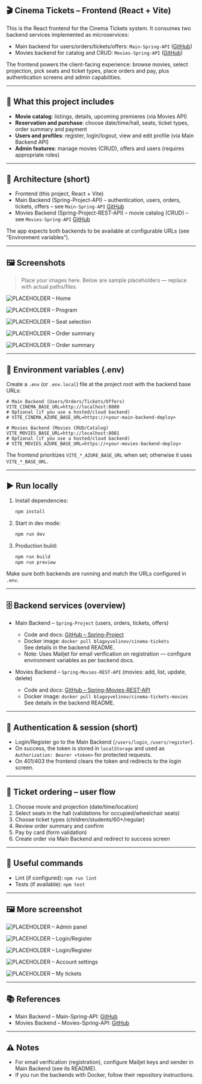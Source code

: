 ## 🎬 Cinema Tickets – Frontend (React + Vite)

This is the React frontend for the Cinema Tickets system. It consumes two backend services implemented as microservices:

- Main backend for users/orders/tickets/offers: `Main-Spring-API` ([GitHub](https://github.com/BlagoyVelinov/Spring-Project))
- Movies backend for catalog and CRUD: `Movies-Spring-API` ([GitHub](https://github.com/BlagoyVelinov/Spring-Project-REST-API))

The frontend powers the client-facing experience: browse movies, select projection, pick seats and ticket types, place orders and pay, plus authentication screens and admin capabilities.

---

## 🧭 What this project includes

- **Movie catalog**: listings, details, upcoming premieres (via Movies API)
- **Reservation and purchase**: choose date/time/hall, seats, ticket types, order summary and payment
- **Users and profiles**: register, login/logout, view and edit profile (via Main Backend API)
- **Admin features**: manage movies (CRUD), offers and users (requires appropriate roles)

---

## 🧩 Architecture (short)

- Frontend (this project, React + Vite)
- Main Backend (Spring-Project-API) – authentication, users, orders, tickets, offers – see `Main-Spring-API` [GitHub](https://github.com/BlagoyVelinov/Spring-Project)
- Movies Backend (Spring-Project-REST-API) – movie catalog (CRUD) – see `Movies-Spring-API` [GitHub](https://github.com/BlagoyVelinov/Spring-Project-REST-API)

The app expects both backends to be available at configurable URLs (see “Environment variables”).

---

## 🖼️ Screenshots

> Place your images here. Below are sample placeholders — replace with actual paths/files.

![PLACEHOLDER – Home](public/images/screenshots/Home.png)

![PLACEHOLDER – Program](public/images/screenshots/Program.png)

![PLACEHOLDER – Seat selection](public/images/screenshots/Seats-Selection.png)

![PLACEHOLDER – Order summary](public/images/screenshots/Order-Summary-1.png)

![PLACEHOLDER – Order summary](public/images/screenshots/Order-Summary-2.png)

---

## 🔧 Environment variables (.env)

Create a `.env` (or `.env.local`) file at the project root with the backend base URLs:

```env
# Main Backend (Users/Orders/Tickets/Offers)
VITE_CINEMA_BASE_URL=http://localhost:8080
# Optional (if you use a hosted/cloud backend)
# VITE_CINEMA_AZURE_BASE_URL=https://<your-main-backend-deploy>

# Movies Backend (Movies CRUD/Catalog)
VITE_MOVIES_BASE_URL=http://localhost:8081
# Optional (if you use a hosted/cloud backend)
# VITE_MOVIES_AZURE_BASE_URL=https://<your-movies-backend-deploy>
```

The frontend prioritizes `VITE_*_AZURE_BASE_URL` when set; otherwise it uses `VITE_*_BASE_URL`.

---

## ▶️ Run locally

1. Install dependencies:
   ```bash
   npm install
   ```
2. Start in dev mode:
   ```bash
   npm run dev
   ```
3. Production build:
   ```bash
   npm run build
   npm run preview
   ```

Make sure both backends are running and match the URLs configured in `.env`.

---

## 🗄️ Backend services (overview)

- Main Backend – `Spring-Project` (users, orders, tickets, offers)
  - Code and docs: [GitHub – Spring-Project](https://github.com/BlagoyVelinov/Spring-Project)
  - Docker image: `docker pull blagoyvelinov/cinema-tickets`  
    See details in the backend README.
  - Note: Uses Mailjet for email verification on registration — configure environment variables as per backend docs.

- Movies Backend – `Spring-Movies-REST-API` (movies: add, list, update, delete)
  - Code and docs: [GitHub – Spring-Movies-REST-API](https://github.com/BlagoyVelinov/Spring-Project-REST-API)
  - Docker image: `docker pull blagoyvelinov/cinema-tickets-movies`  
    See details in the backend README.

---

## 🔐 Authentication & session (short)

- Login/Register go to the Main Backend (`/users/login`, `/users/register`).
- On success, the token is stored in `localStorage` and used as `Authorization: Bearer <token>` for protected requests.
- On 401/403 the frontend clears the token and redirects to the login screen.

---

## 🧾 Ticket ordering – user flow

1. Choose movie and projection (date/time/location)
2. Select seats in the hall (validations for occupied/wheelchair seats)
3. Choose ticket types (children/students/60+/regular)
4. Review order summary and confirm
5. Pay by card (form validation)
6. Create order via Main Backend and redirect to success screen

---

## 🧪 Useful commands

- Lint (if configured): `npm run lint`
- Tests (if available): `npm test`

---

## 🖼️ More screenshot


![PLACEHOLDER – Admin panel](public/images/screenshots/Admin-panel.png)

![PLACEHOLDER – Login/Register](public/images/screenshots/Register.png)

![PLACEHOLDER – Login/Register](public/images/screenshots/Login.png)

![PLACEHOLDER – Account settings](public/images/screenshots/Account-Settings.png)

![PLACEHOLDER – My tickets](public/images/screenshots/My-Tickets.png)

---

## 📚 References

- Main Backend – Main-Spring-API: [GitHub](https://github.com/BlagoyVelinov/Spring-Project)
- Movies Backend – Movies-Spring-API: [GitHub](https://github.com/BlagoyVelinov/Spring-Project-REST-API)

---

## ⚠️ Notes

- For email verification (registration), configure Mailjet keys and sender in Main Backend (see its README).
- If you run the backends with Docker, follow their repository instructions.

